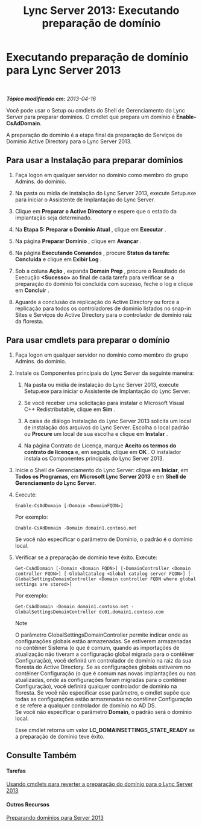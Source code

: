﻿---
title: 'Lync Server 2013: Executando preparação de domínio'
TOCTitle: Executando preparação de domínio
ms:assetid: 95dab800-1f2c-4506-b36c-99986643b149
ms:mtpsurl: https://technet.microsoft.com/pt-br/library/Gg398761(v=OCS.15)
ms:contentKeyID: 49307515
ms.date: 05/19/2016
mtps_version: v=OCS.15
ms.translationtype: HT
---

# Executando preparação de domínio para Lync Server 2013

 

_**Tópico modificado em:** 2013-04-16_

Você pode usar o Setup ou cmdlets do Shell de Gerenciamento do Lync Server para preparar domínios. O cmdlet que prepara um domínio é **Enable-CsAdDomain**.

A preparação do domínio é a etapa final da preparação do Serviços de Domínio Active Directory para o Lync Server 2013.

## Para usar a Instalação para preparar domínios

1.  Faça logon em qualquer servidor no domínio como membro do grupo Admins. do domínio.

2.  Na pasta ou mídia de instalação do Lync Server 2013, execute Setup.exe para iniciar o Assistente de Implantação do Lync Server.

3.  Clique em **Preparar o Active Directory** e espere que o estado da implantação seja determinado.

4.  Na **Etapa 5: Preparar o Domínio Atual** , clique em **Executar** .

5.  Na página **Preparar Domínio** , clique em **Avançar** .

6.  Na página **Executando Comandos** , procure **Status da tarefa: Concluída** e clique em **Exibir Log** .

7.  Sob a coluna **Ação** , expanda **Domain Prep** , procure o Resultado de Execução **\<Sucesso\>** ao final de cada tarefa para verificar se a preparação do domínio foi concluída com sucesso, feche o log e clique em **Concluir** .

8.  Aguarde a conclusão da replicação do Active Directory ou force a replicação para todos os controladores de domínio listados no snap-in Sites e Serviços do Active Directory para o controlador de domínio raiz da floresta.

## Para usar cmdlets para preparar o domínio

1.  Faça logon em qualquer servidor no domínio como membro do grupo Admins. do domínio.

2.  Instale os Componentes principais do Lync Server da seguinte maneira:
    
    1.  Na pasta ou mídia de instalação do Lync Server 2013, execute Setup.exe para iniciar o Assistente de Implantação do Lync Server.
    
    2.  Se você receber uma solicitação para instalar o Microsoft Visual C++ Redistributable, clique em **Sim** .
    
    3.  A caixa de diálogo Instalação do Lync Server 2013 solicita um local de instalação dos arquivos do Lync Server. Escolha o local padrão ou **Procure** um local de sua escolha e clique em **Instalar** .
    
    4.  Na página Contrato de Licença, marque **Aceito os termos do contrato de licença** e, em seguida, clique em **OK** . O instalador instala os Componentes principais do Lync Server 2013.

3.  Inicie o Shell de Gerenciamento do Lync Server: clique em **Iniciar**, em **Todos os Programas**, em **Microsoft Lync Server 2013** e em **Shell de Gerenciamento do Lync Server**.

4.  Execute:
    
        Enable-CsAdDomain [-Domain <DomainFQDN>] 
    
    Por exemplo:
    
        Enable-CsAdDomain -Domain domain1.contoso.net 
    
    Se você não especificar o parâmetro de Domínio, o padrão é o domínio local.

5.  Verificar se a preparação de domínio teve êxito. Execute:
    
        Get-CsAdDomain [-Domain <Domain FQDN>] [-DomainController <Domain controller FQDN>] [-GlobalCatalog <Global catalog server FQDN>] [-GlobalSettingsDomainController <Domain controller FQDN where global settings are stored>] 
    
    Por exemplo:
    
        Get-CsAdDomain -Domain domain1.contoso.net -GlobalSettingsDomainController dc01.domain1.contoso.com
    
    > [!note]  
    > O parâmetro GlobalSettingsDomainController permite indicar onde as configurações globais estão armazenadas. Se estiverem armazenadas no contêiner Sistema (o que é comum, quando as importações de atualização não tiveram a configuração global migrada para o contêiner Configuração), você definirá um controlador de domínio na raiz da sua floresta do Active Directory. Se as configurações globais estiverem no contêiner Configuração (o que é comum nas novas implantações ou nas atualizadas, onde as configurações foram migradas para o contêiner Configuração), você definirá qualquer controlador de domínio na floresta. Se você não especificar esse parâmetro, o cmdlet supõe que todas as configurações estão armazenadas no contêiner Configuração e se refere a qualquer controlador de domínio no AD DS.    
    Se você não especificar o parâmetro **Domain**, o padrão será o domínio local.
    
    Esse cmdlet retorna um valor **LC\_DOMAINSETTINGS\_STATE\_READY** se a preparação de domínio teve êxito.

## Consulte Também

#### Tarefas

[Usando cmdlets para reverter a preparação do domínio para o Lync Server 2013](lync-server-2013-using-cmdlets-to-reverse-domain-preparation.md)  

#### Outros Recursos

[Preparando domínios para Server 2013](lync-server-2013-preparing-domains.md)

